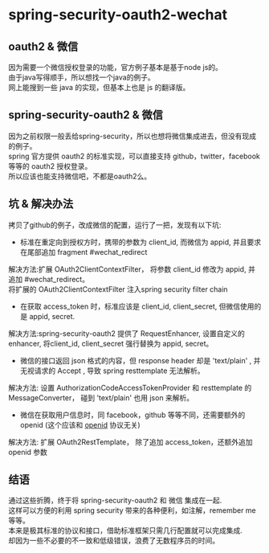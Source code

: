 # spring-security-oauth2-wechat

## oauth2 & 微信

因为需要一个微信授权登录的功能，官方例子基本是基于node js的。  
由于java写得顺手，所以想找一个java的例子。  
网上能搜到一些 java 的实现，但基本上也是 js 的翻译版。
    
## spring-security-oauth2 & 微信

因为之前权限一般丢给spring-security，所以也想将微信集成进去，但没有现成的例子。   
spring 官方提供 oauth2 的标准实现，可以直接支持 github，twitter，facebook 等等的 oauth2 授权登录。  
所以应该也能支持微信吧，不都是oauth2么。
    
## 坑 & 解决办法

拷贝了github的例子，改成微信的配置，运行了一把，发现有以下坑:
    
* 标准在重定向到授权方时，携带的参数为 client_id, 而微信为 appid, 并且要求在尾部追加 fragment #wechat_redirect
    
解决方法:扩展 OAuth2ClientContextFilter， 将参数 client_id 修改为 appid, 并追加 #wechat_redirect。    
将扩展的 OAuth2ClientContextFilter 注入spring security filter chain
    
* 在获取 access_token 时，标准应该是 client_id, client_secret, 但微信使用的是 appid, secret.

解决方法:spring-security-oauth2 提供了 RequestEnhancer, 设置自定义的 enhancer, 将client_id, client_secret 强行替换为 appid, secret。  

* 微信的接口返回 json 格式的内容，但 response header 却是 'text/plain' , 并无视请求的 Accept , 导致 spring resttemplate 无法解析。

解决方法: 设置 AuthorizationCodeAccessTokenProvider 和 resttemplate 的 MessageConverter， 碰到 'text/plain' 也用 json 来解析。

* 微信在获取用户信息时，同 facebook，github 等等不同，还需要额外的 openid (这个应该和 [openid](https://zh.wikipedia.org/zh-hans/OpenID) 协议无关)

解决方法: 扩展 OAuth2RestTemplate， 除了追加 access_token，还额外追加 openid 参数
      
      
## 结语

通过这些折腾，终于将 spring-security-oauth2 和 微信 集成在一起.    
这样可以方便的利用 spring security 带来的各种便利，如注解，remember me 等等。    
本来是极其标准的协议和接口，借助标准框架只需几行配置就可以完成集成.  
却因为一些不必要的不一致和低级错误，浪费了无数程序员的时间。
